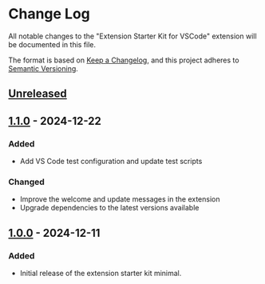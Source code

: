 # Change Log

All notable changes to the "Extension Starter Kit for VSCode" extension will be documented in this file.

The format is based on [Keep a Changelog](https://keepachangelog.com/en/1.0.0/),
and this project adheres to [Semantic Versioning](https://semver.org/spec/v2.0.0.html).

## [Unreleased]

## [1.1.0] - 2024-12-22

### Added

- Add VS Code test configuration and update test scripts

### Changed

- Improve the welcome and update messages in the extension
- Upgrade dependencies to the latest versions available

## [1.0.0] - 2024-12-11

### Added

- Initial release of the extension starter kit minimal.

[unreleased]: https://github.com/ManuelGil/vscode-extension-starter-minimal/compare/v1.1.0...HEAD
[1.1.0]: https://github.com/ManuelGil/vscode-extension-starter-minimal/compare/v1.0.0...v1.1.0
[1.0.0]: https://github.com/ManuelGil/vscode-extension-starter-minimal/releases/tag/v1.0.0
